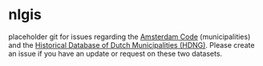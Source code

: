 # nlgis
placeholder git for issues regarding the [Amsterdam Code](https://datasets.iisg.amsterdam/dataverse/nlgis) (municipalities) and the [Historical Database of Dutch Municipalities (HDNG)](https://datasets.iisg.amsterdam/dataverse/HDNG). Please create an issue if you have an update or request on these two datasets.
